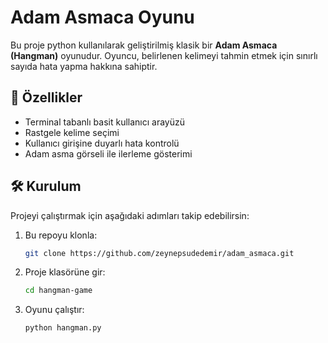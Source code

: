 # Adam Asmaca Oyunu

Bu proje python kullanılarak geliştirilmiş klasik bir **Adam Asmaca (Hangman)** oyunudur. Oyuncu, belirlenen kelimeyi tahmin etmek için sınırlı sayıda hata yapma hakkına sahiptir. 

## 📌 Özellikler
- Terminal tabanlı basit kullanıcı arayüzü
- Rastgele kelime seçimi
- Kullanıcı girişine duyarlı hata kontrolü
- Adam asma görseli ile ilerleme gösterimi
## 🛠 Kurulum

Projeyi çalıştırmak için aşağıdaki adımları takip edebilirsin:

1. Bu repoyu klonla:
   ```sh
   git clone https://github.com/zeynepsudedemir/adam_asmaca.git
   ```
2. Proje klasörüne gir:
   ```sh
   cd hangman-game
   ```
3. Oyunu çalıştır:
   ```sh
   python hangman.py
   ```
